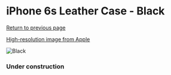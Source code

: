 # iPhone 6s Leather Case - Black

[Return to previous page](/iphone_6)

[High-resolution image from Apple](https://store.storeimages.cdn-apple.com/8756/as-images.apple.com/is/MKXW2?wid=4500&hei=4500&fmt=png)

<div style="width: 384px"><img src="/everysource/MKXW2.png" alt="Black"></div>

### Under construction
